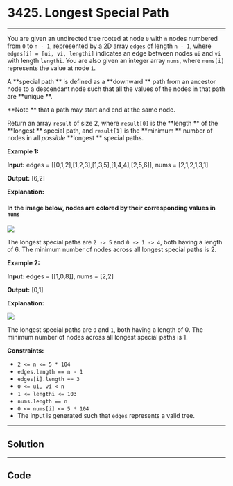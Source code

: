 # 3425. Longest Special Path

---

You are given an undirected tree rooted at node `0` with `n` nodes numbered from `0` to `n - 1`, represented by a 2D array `edges` of length `n - 1`, where `edges[i] = [ui, vi, lengthi]` indicates an edge between nodes `ui` and `vi` with length `lengthi`. You are also given an integer array `nums`, where `nums[i]` represents the value at node `i`.

A **special path ** is defined as a **downward ** path from an ancestor node to a descendant node such that all the values of the nodes in that path are **unique **.

**Note ** that a path may start and end at the same node.

Return an array `result` of size 2, where `result[0]` is the **length ** of the **longest ** special path, and `result[1]` is the **minimum ** number of nodes in all _possible_ **longest ** special paths.

 

**Example 1:**

**Input:** edges = [[0,1,2],[1,2,3],[1,3,5],[1,4,4],[2,5,6]], nums = [2,1,2,1,3,1]

**Output:** [6,2]

**Explanation:**

#### In the image below, nodes are colored by their corresponding values in `nums`

![](https://assets.leetcode.com/uploads/2024/11/02/tree3.jpeg)

The longest special paths are `2 -> 5` and `0 -> 1 -> 4`, both having a length of 6. The minimum number of nodes across all longest special paths is 2.

**Example 2:**

**Input:** edges = [[1,0,8]], nums = [2,2]

**Output:** [0,1]

**Explanation:**

![](https://assets.leetcode.com/uploads/2024/11/02/tree4.jpeg)

The longest special paths are `0` and `1`, both having a length of 0. The minimum number of nodes across all longest special paths is 1.

 

**Constraints:**

  * `2 <= n <= 5 * 104`
  * `edges.length == n - 1`
  * `edges[i].length == 3`
  * `0 <= ui, vi < n`
  * `1 <= lengthi <= 103`
  * `nums.length == n`
  * `0 <= nums[i] <= 5 * 104`
  * The input is generated such that `edges` represents a valid tree.

---

## Solution



---

## Code
```python


```